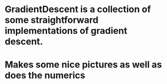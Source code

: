 # GradientDescent is a collection of some straightforward implementations of gradient descent.
# Makes some nice pictures as well as does the numerics
